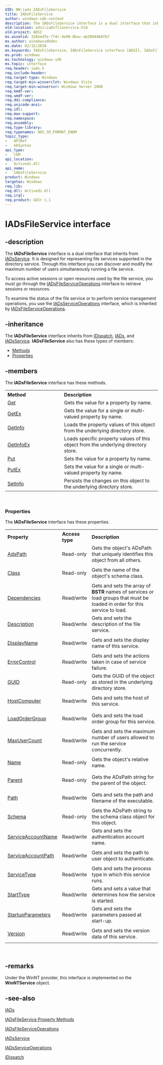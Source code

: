 ```yaml
---
UID: NN:iads.IADsFileService
title: IADsFileService
author: windows-sdk-content
description: The IADsFileService interface is a dual interface that inherits from IADsService.
old-location: adsi\iadsfileservice.htm
old-project: ADSI
ms.assetid: 328eedfe-7fdc-4e90-8bac-ab30944b8fbf
ms.author: windowssdkdev
ms.date: 02/15/2018
ms.keywords: IADsFileService, IADsFileService interface [ADSI], IADsFileService interface [ADSI],described, _ds_iadsfileservice, adsi.iadsfileservice, iads/IADsFileService
ms.prod: windows
ms.technology: windows-sdk
ms.topic: interface
req.header: iads.h
req.include-header: 
req.target-type: Windows
req.target-min-winverclnt: Windows Vista
req.target-min-winversvr: Windows Server 2008
req.kmdf-ver: 
req.umdf-ver: 
req.ddi-compliance: 
req.unicode-ansi: 
req.idl: 
req.max-support: 
req.namespace: 
req.assembly: 
req.type-library: 
req.typenames: ADS_SD_FORMAT_ENUM
topic_type:
-	APIRef
-	kbSyntax
api_type:
-	COM
api_location:
-	Activeds.dll
api_name:
-	IADsFileService
product: Windows
targetos: Windows
req.lib: 
req.dll: Activeds.dll
req.irql: 
req.product: GDI+ 1.1
---
```


# IADsFileService interface


## -description


The <b>IADsFileService</b> interface is a dual interface that inherits from  <a href="https://msdn.microsoft.com/b59a6594-1109-4913-8a83-4888e56e71d0">IADsService</a>. It is designed for representing file services supported in the directory service. Through this interface you can discover and modify the maximum number of users simultaneously running a file service.
   

To access active sessions or open resources used by the file service, you must go through the  <a href="https://msdn.microsoft.com/91335658-8efb-4945-9862-f72e78d749d6">IADsFileServiceOperations</a> interface to retrieve sessions or resources.

To examine the status of the file service or to perform service management operations, you use the  <a href="https://msdn.microsoft.com/f2459ca2-8a14-4343-bec6-ef3775dbf415">IADsServiceOperations</a> interface, which is inherited by <a href="https://msdn.microsoft.com/91335658-8efb-4945-9862-f72e78d749d6">IADsFileServiceOperations</a>.


## -inheritance

The <b xmlns:loc="http://microsoft.com/wdcml/l10n">IADsFileService</b> interface inherits from <a href="ebbff4bc-36b2-4861-9efa-ffa45e013eb5">IDispatch</a>, <a href="https://msdn.microsoft.com/f53d9ee0-3f4d-4a01-b953-98d168ad94cb">IADs</a>, and <a href="https://msdn.microsoft.com/b59a6594-1109-4913-8a83-4888e56e71d0">IADsService</a>. <b>IADsFileService</b> also has these types of members:
<ul>
<li><a href="https://docs.microsoft.com/">Methods</a></li>
<li><a href="https://docs.microsoft.com/">Properties</a></li>
</ul>

## -members

The <b>IADsFileService</b> interface has these methods.
<table class="members" id="memberListMethods">
<tr>
<th align="left" width="37%">Method</th>
<th align="left" width="63%">Description</th>
</tr>
<tr data="declared;">
<td align="left" width="37%">
<a href="https://msdn.microsoft.com/library/windows/hardware/jj983411">Get</a>
</td>
<td align="left" width="63%">
Gets the value for a property by name.

</td>
</tr>
<tr data="declared;">
<td align="left" width="37%">
<a href="https://msdn.microsoft.com/cda6b8e7-fadc-4e0b-8217-66b37bf7efbd">GetEx</a>
</td>
<td align="left" width="63%">
Gets the value for a single or multi-valued property by name.

</td>
</tr>
<tr data="declared;">
<td align="left" width="37%">
<a href="https://msdn.microsoft.com/library/windows/hardware/hh451309">GetInfo</a>
</td>
<td align="left" width="63%">
Loads the property values of this object from the underlying directory store.

</td>
</tr>
<tr data="declared;">
<td align="left" width="37%">
<a href="https://msdn.microsoft.com/306ab953-890a-4ec9-8ec2-bea73888ea20">GetInfoEx</a>
</td>
<td align="left" width="63%">
Loads specific property values of this object from the underlying directory store.

</td>
</tr>
<tr data="declared;">
<td align="left" width="37%">
<a href="https://msdn.microsoft.com/b543220d-939b-4ca5-9a27-90b04f14be5d">Put</a>
</td>
<td align="left" width="63%">
Sets the value for a property by name.

</td>
</tr>
<tr data="declared;">
<td align="left" width="37%">
<a href="https://msdn.microsoft.com/fb9d9b2c-9efc-4462-ac4b-9a2fbf0b5ec7">PutEx</a>
</td>
<td align="left" width="63%">
Sets the value for a single or multi-valued property by name.

</td>
</tr>
<tr data="declared;">
<td align="left" width="37%">
<a href="https://msdn.microsoft.com/e7ff6acd-b7c4-463d-a34f-fd793067c63a">SetInfo</a>
</td>
<td align="left" width="63%">
Persists the changes on this object to the underlying directory store.

</td>
</tr>
</table> 
<h3><a id="properties"></a>Properties</h3>The <b xmlns:loc="http://microsoft.com/wdcml/l10n">IADsFileService</b> interface has these properties.
<table class="members" id="memberListProperties">
<tr>
<th align="left" width="27%">Property</th>
<th align="left" width="10%">Access type</th>
<th align="left" width="63%">Description</th>
</tr>
<tr data="declared;">
<td align="left" width="27%" xml:space="preserve">

<a href="https://msdn.microsoft.com/d2f6f686-a35a-4a9a-9b57-2ceb2f26ef12">AdsPath</a>


</td>
<td align="left" width="10%">
Read-only

</td>
<td align="left" width="63%">
Gets the object's ADsPath that uniquely identifies this object from all others.

</td>
</tr>
<tr data="declared;">
<td align="left" width="27%" xml:space="preserve">

<a href="https://msdn.microsoft.com/d2f6f686-a35a-4a9a-9b57-2ceb2f26ef12">Class</a>


</td>
<td align="left" width="10%">
Read-only

</td>
<td align="left" width="63%">
Gets the name of the object's schema class.

</td>
</tr>
<tr data="declared;">
<td align="left" width="27%" xml:space="preserve">

<a href="https://msdn.microsoft.com/ff05ab0c-b4fe-4c67-8894-9ac8427ce5b8">Dependencies</a>


</td>
<td align="left" width="10%">
Read/write

</td>
<td align="left" width="63%">
Gets and sets the array of <b>BSTR</b> names of services or load groups that must be loaded in order for this service to load.

</td>
</tr>
<tr data="declared;">
<td align="left" width="27%" xml:space="preserve">

<a href="https://msdn.microsoft.com/library/windows/hardware/dn915161">Description</a>


</td>
<td align="left" width="10%">
Read/write

</td>
<td align="left" width="63%">
Gets and sets the description of the file service.

</td>
</tr>
<tr data="declared;">
<td align="left" width="27%" xml:space="preserve">

<a href="https://msdn.microsoft.com/library/windows/hardware/hh965535">DisplayName</a>


</td>
<td align="left" width="10%">
Read/write

</td>
<td align="left" width="63%">
Gets and sets the display name of this service.

</td>
</tr>
<tr data="declared;">
<td align="left" width="27%" xml:space="preserve">

<a href="https://msdn.microsoft.com/ff05ab0c-b4fe-4c67-8894-9ac8427ce5b8">ErrorControl</a>


</td>
<td align="left" width="10%">
Read/write

</td>
<td align="left" width="63%">
Gets and sets the actions taken in case of service failure.

</td>
</tr>
<tr data="declared;">
<td align="left" width="27%" xml:space="preserve">

<a href="https://msdn.microsoft.com/library/windows/hardware/dn922935">GUID</a>


</td>
<td align="left" width="10%">
Read-only

</td>
<td align="left" width="63%">
Gets the GUID of the object as stored in the underlying directory store.

</td>
</tr>
<tr data="declared;">
<td align="left" width="27%" xml:space="preserve">

<a href="https://msdn.microsoft.com/ff05ab0c-b4fe-4c67-8894-9ac8427ce5b8">HostComputer</a>


</td>
<td align="left" width="10%">
Read/write

</td>
<td align="left" width="63%">
Gets and sets the host of this service.

</td>
</tr>
<tr data="declared;">
<td align="left" width="27%" xml:space="preserve">

<a href="https://msdn.microsoft.com/ff05ab0c-b4fe-4c67-8894-9ac8427ce5b8">LoadOrderGroup</a>


</td>
<td align="left" width="10%">
Read/write

</td>
<td align="left" width="63%">
Gets and sets the load order group for this service.

</td>
</tr>
<tr data="declared;">
<td align="left" width="27%" xml:space="preserve">

<a href="https://msdn.microsoft.com/1455df61-9218-450b-b956-1cf127364f24">MaxUserCount</a>


</td>
<td align="left" width="10%">
Read/write

</td>
<td align="left" width="63%">
Gets and sets the maximum number of users allowed to run the service concurrently.

</td>
</tr>
<tr data="declared;">
<td align="left" width="27%" xml:space="preserve">

<a href="https://msdn.microsoft.com/library/windows/hardware/hh971602">Name</a>


</td>
<td align="left" width="10%">
Read-only

</td>
<td align="left" width="63%">
Gets the object's relative name.

</td>
</tr>
<tr data="declared;">
<td align="left" width="27%" xml:space="preserve">

<a href="https://msdn.microsoft.com/d2f6f686-a35a-4a9a-9b57-2ceb2f26ef12">Parent</a>


</td>
<td align="left" width="10%">
Read-only

</td>
<td align="left" width="63%">
Gets the ADsPath string for the parent of the object.

</td>
</tr>
<tr data="declared;">
<td align="left" width="27%" xml:space="preserve">

<a href="https://msdn.microsoft.com/library/windows/hardware/dn915708">Path</a>


</td>
<td align="left" width="10%">
Read/write

</td>
<td align="left" width="63%">
Gets and sets the path and filename of the executable.

</td>
</tr>
<tr data="declared;">
<td align="left" width="27%" xml:space="preserve">

<a href="https://msdn.microsoft.com/d2f6f686-a35a-4a9a-9b57-2ceb2f26ef12">Schema</a>


</td>
<td align="left" width="10%">
Read-only

</td>
<td align="left" width="63%">
Gets the ADsPath string to the schema class object for this object.

</td>
</tr>
<tr data="declared;">
<td align="left" width="27%" xml:space="preserve">

<a href="https://msdn.microsoft.com/ff05ab0c-b4fe-4c67-8894-9ac8427ce5b8">ServiceAccountName</a>


</td>
<td align="left" width="10%">
Read/write

</td>
<td align="left" width="63%">
Gets and sets the authentication account name.

</td>
</tr>
<tr data="declared;">
<td align="left" width="27%" xml:space="preserve">

<a href="https://msdn.microsoft.com/ff05ab0c-b4fe-4c67-8894-9ac8427ce5b8">ServiceAccountPath</a>


</td>
<td align="left" width="10%">
Read/write

</td>
<td align="left" width="63%">
Gets and sets the path to user object to authenticate.

</td>
</tr>
<tr data="declared;">
<td align="left" width="27%" xml:space="preserve">

<a href="https://msdn.microsoft.com/ff05ab0c-b4fe-4c67-8894-9ac8427ce5b8">ServiceType</a>


</td>
<td align="left" width="10%">
Read/write

</td>
<td align="left" width="63%">
Gets and sets the process type in which this service runs.

</td>
</tr>
<tr data="declared;">
<td align="left" width="27%" xml:space="preserve">

<a href="https://msdn.microsoft.com/ff05ab0c-b4fe-4c67-8894-9ac8427ce5b8">StartType</a>


</td>
<td align="left" width="10%">
Read/write

</td>
<td align="left" width="63%">
Gets and sets a value that determines how the service is started.

</td>
</tr>
<tr data="declared;">
<td align="left" width="27%" xml:space="preserve">

<a href="https://msdn.microsoft.com/ff05ab0c-b4fe-4c67-8894-9ac8427ce5b8">StartupParameters</a>


</td>
<td align="left" width="10%">
Read/write

</td>
<td align="left" width="63%">
Gets and sets the parameters passed at start-up.

</td>
</tr>
<tr data="declared;">
<td align="left" width="27%" xml:space="preserve">

<a href="https://msdn.microsoft.com/library/windows/hardware/dn973197">Version</a>


</td>
<td align="left" width="10%">
Read/write

</td>
<td align="left" width="63%">
Gets and sets the version data of this service.

</td>
</tr>
</table> 


## -remarks



Under the WinNT provider, this interface is implemented on the <b>WinNTService</b> object.




## -see-also




<a href="https://msdn.microsoft.com/f53d9ee0-3f4d-4a01-b953-98d168ad94cb">IADs</a>



<a href="https://msdn.microsoft.com/1455df61-9218-450b-b956-1cf127364f24">IADsFileService
    Property Methods</a>



<a href="https://msdn.microsoft.com/91335658-8efb-4945-9862-f72e78d749d6">IADsFileServiceOperations</a>



<a href="https://msdn.microsoft.com/b59a6594-1109-4913-8a83-4888e56e71d0">IADsService</a>



<a href="https://msdn.microsoft.com/f2459ca2-8a14-4343-bec6-ef3775dbf415">IADsServiceOperations</a>



<a href="ebbff4bc-36b2-4861-9efa-ffa45e013eb5">IDispatch</a>
 

 

